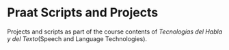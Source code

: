 # Praat Scripts and Projects

Projects and scripts as part of the course contents of _Tecnologías del Habla y del Texto_(Speech and Language Technologies).
